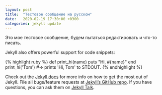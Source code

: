 ```yaml
---
layout: post
title:  "Тестовое сообщение на русском"
date:   2020-02-19 17:30:00 +0300
categories: jekyll update
---
```

Это мое тестовое сообщение, будем пытаться редактировать и что-то писать.

Jekyll also offers powerful support for code snippets:

{% highlight ruby %}
def print_hi(name)
  puts "Hi, #{name}"
end
print_hi('Tom')
#=> prints 'Hi, Tom' to STDOUT.
{% endhighlight %}

Check out the [Jekyll docs][jekyll-docs] for more info on how to get the most out of Jekyll. File all bugs/feature requests at [Jekyll’s GitHub repo][jekyll-gh]. If you have questions, you can ask them on [Jekyll Talk][jekyll-talk].

[jekyll-docs]: http://jekyllrb.com/docs/home
[jekyll-gh]:   https://github.com/jekyll/jekyll
[jekyll-talk]: https://talk.jekyllrb.com/
